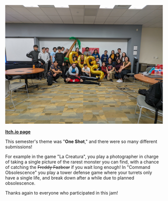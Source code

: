 <!--
	Title: 			Scarlet Game Jam Fall 2023
	Description:	Recounting how scarlet game jam went.
	Date:		    December 28, 2023
	Image:			assets/blog-page-articles/2023/assets/sgj-fall.png
	Authors: 		Alan Tong
	Tags:			SGJ, event, fall
-->

![Picture](assets/pictures-page-images/2023/2_fall/1_sgj-everyone.png)

**[Itch.io page](https://itch.io/jam/scarlet-game-jam-fall-2023)**

This semester's theme was "**One Shot**," and there were so many different submissions!

For example in the game "La Creatura", you play a photographer in charge of taking a single picture of the rarest monster you can find, with a chance of catching the ~~Freddy Fazbear~~ if you wait long enough! In "Command Obsolescence" you play a tower defense game where your turrets only have a single life, and break down after a while due to planned obsolescence.

Thanks again to everyone who participated in this jam!
